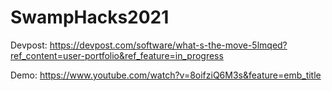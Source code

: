 # SwampHacks2021

Devpost: https://devpost.com/software/what-s-the-move-5lmqed?ref_content=user-portfolio&ref_feature=in_progress

Demo: https://www.youtube.com/watch?v=8oifziQ6M3s&feature=emb_title
